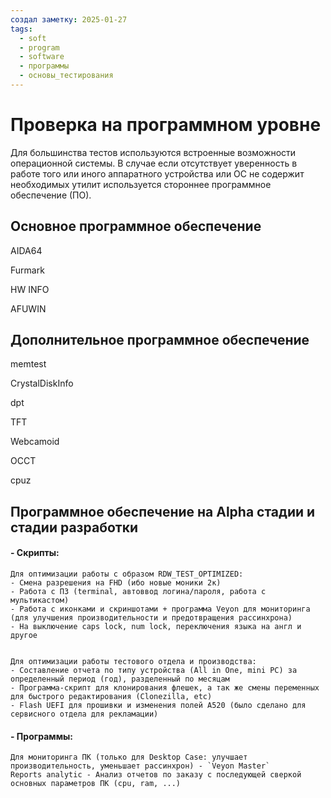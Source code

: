 ```yaml
---
создал заметку: 2025-01-27
tags:
  - soft
  - program
  - software
  - программы
  - основы_тестирования
---
```

# Проверка на программном уровне

Для большинства тестов используются встроенные возможности операционной системы. В случае если отсутствует уверенность в работе того или иного аппаратного устройства или ОС не содержит необходимых утилит используется стороннее программное обеспечение (ПО).

## Основное программное обеспечение
AIDA64

Furmark

HW INFO

AFUWIN

## Дополнительное программное обеспечение

memtest

CrystalDiskInfo

dpt

TFT

Webcamoid

OCCT

cpuz

## Программное обеспечение на Alpha стадии  и стадии разработки

#### - Скрипты:
	Для оптимизации работы с образом RDW_TEST_OPTIMIZED:
	- Смена разрешения на FHD (ибо новые моники 2к)
	- Работа с ПЗ (terminal, автоввод логина/пароля, работа с мультикастом)
	- Работа с иконками и скриншотами + программа Veyon для мониторинга (для улучшения производительности и предотвращения рассинхрона)
	- На выключение caps lock, num lock, переключения языка на англ и другое

	
	Для оптимизации работы тестового отдела и производства:
	- Составление отчета по типу устройства (All in One, mini PC) за определенный период (год), разделенный по месяцам
	- Программа-скрипт для клонирования флешек, а так же смены переменных для быстрого редактирования (Clonezilla, etc)
	- Flash UEFI для прошивки и изменения полей A520 (было сделано для сервисного отдела для рекламации)
#### - Программы:
	Для мониторинга ПК (только для Desktop Case: улучшает производительность, уменьшает рассинхрон) - `Veyon Master`
	Reports analytic - Анализ отчетов по заказу с последующей сверкой основных параметров ПК (cpu, ram, ...)
	



